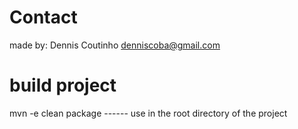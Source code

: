 # Contact
made by: Dennis Coutinho 
denniscoba@gmail.com

# build project
mvn -e clean package ------ use in the root directory of the project

